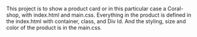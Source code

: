 This project is to show a product card or in this particular case a Coral-shop, with index.html and main.css. Everything in the product is defined in the index.html with container, class, and Div Id. And the styling, size and color of the product is in the main.css.


